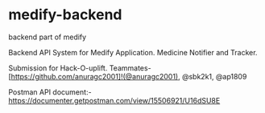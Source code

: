 # medify-backend

backend part of medify

Backend API System for Medify Application. Medicine Notifier and Tracker. 

Submission for Hack-O-uplift. Teammates- [https://github.com/anuragc2001]!(@anuragc2001), @sbk2k1, @ap1809

Postman API document:-https://documenter.getpostman.com/view/15506921/U16dSU8E

